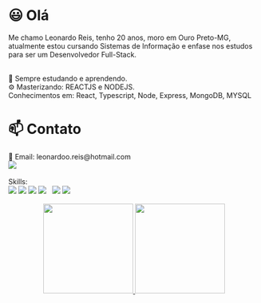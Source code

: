 
<h1>😃 Olá</h2>
Me chamo Leonardo Reis, tenho 20 anos, moro em Ouro Preto-MG, atualmente estou cursando Sistemas de Informação e enfase nos estudos para ser um Desenvolvedor Full-Stack.<br/>
<br/>

🌱 Sempre estudando e aprendendo.<br/>
⚙️ Masterizando: REACTJS e NODEJS. <br/>
Conhecimentos em: React, Typescript, Node, Express, MongoDB, MYSQL


<h1>📫 Contato</h2>
📧 Email: leonardoo.reis@hotmail.com <br/>
<a href="https://www.linkedin.com/in/leonardo-reis-022830233/" ><img src="https://img.shields.io/badge/LinkedIn-0077B5?style=for-the-badge&logo=linkedin&logoColor=white"> </a>
<br/><br/>
Skills:
<Br/>

<div>
  <img src="https://img.shields.io/badge/React-20232A?style=for-the-badge&logo=react&logoColor=61DAFB" style="max-width: 100%;">
  <img src="https://img.shields.io/badge/TypeScript-007ACC?style=for-the-badge&logo=typescript&logoColor=white">
  <img src="https://img.shields.io/badge/Node.js-43853D?style=for-the-badge&logo=node.js&logoColor=white" style="max-width: 100%;">
  <img src="https://img.shields.io/badge/Sass-CC6699?style=for-the-badge&logo=sass&logoColor=white" style="max-width: 100%;">
  <img src="https://img.shields.io/badge/styled--components-DB7093?style=for-the-badge&logo=styled-components&logoColor=white" alt="" style="max-width: 100%;">
  <img src="https://img.shields.io/badge/PostgreSQL-316192?style=for-the-badge&logo=postgresql&logoColor=white" alt="" style="max-width: 100%;">
  <img src="https://img.shields.io/badge/MongoDB-4EA94B?style=for-the-badge&logo=mongodb&logoColor=white" style="max-width: 100%;">
  <img src="https://img.shields.io/badge/MySQL-005C84?style=for-the-badge&logo=mysql&logoColor=white" style="max-width: 100%;">
</div>
<br/>
<div align="center">
  <a href="https://github.com/leonardoReizz">
  <img height="180em" src="https://github-readme-stats.vercel.app/api?username=leonardoReizz&show_icons=true&theme=gruvbox&include_all_commits=true&count_private=true"/>
  <img height="180em" src="https://github-readme-stats.vercel.app/api/top-langs/?username=leonardoReizz&layout=compact&langs_count=7&theme=gruvbox"/>
</div>


